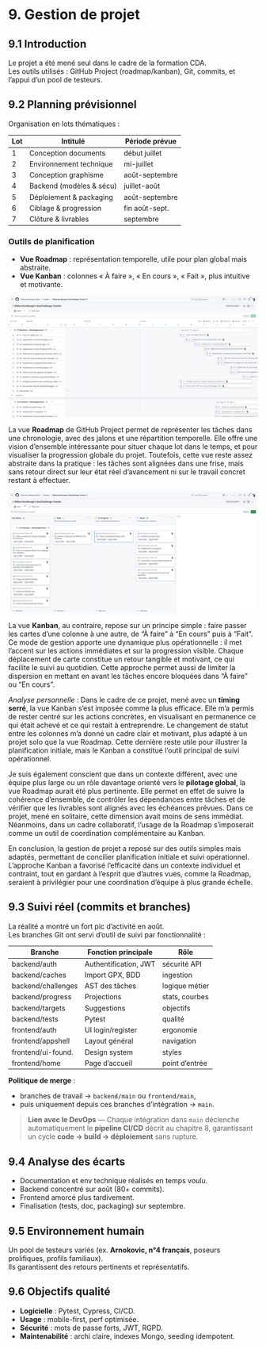 # 9. Gestion de projet

## 9.1 Introduction
Le projet a été mené seul dans le cadre de la formation CDA.  
Les outils utilisés : GitHub Project (roadmap/kanban), Git, commits, et l’appui d’un pool de testeurs.

## 9.2 Planning prévisionnel
Organisation en lots thématiques :

| Lot | Intitulé                  | Période prévue   |
|-----|---------------------------|------------------|
| 1   | Conception documents       | début juillet    |
| 2   | Environnement technique    | mi-juillet       |
| 3   | Conception graphisme       | août-septembre   |
| 4   | Backend (modèles & sécu)   | juillet-août     |
| 5   | Déploiement & packaging    | août-septembre   |
| 6   | Ciblage & progression      | fin août-sept.   |
| 7   | Clôture & livrables        | septembre        |

### Outils de planification
- **Vue Roadmap** : représentation temporelle, utile pour plan global mais abstraite.
- **Vue Kanban** : colonnes « À faire », « En cours », « Fait », plus intuitive et motivante.

![Vue Roadmap](./screenshots/github/project-roadmap.png)  

La vue **Roadmap** de GitHub Project permet de représenter les tâches dans une chronologie, avec des jalons et une répartition temporelle. Elle offre une vision d’ensemble intéressante pour situer chaque lot dans le temps, et pour visualiser la progression globale du projet. Toutefois, cette vue reste assez abstraite dans la pratique : les tâches sont alignées dans une frise, mais sans retour direct sur leur état réel d’avancement ni sur le travail concret restant à effectuer.

<!-- pagebreak -->

![Vue Kanban](./screenshots/github/project-kanban.png)

La vue **Kanban**, au contraire, repose sur un principe simple : faire passer les cartes d’une colonne à une autre, de “À faire” à “En cours” puis à “Fait”. Ce mode de gestion apporte une dynamique plus opérationnelle : il met l’accent sur les actions immédiates et sur la progression visible. Chaque déplacement de carte constitue un retour tangible et motivant, ce qui facilite le suivi au quotidien. Cette approche permet aussi de limiter la dispersion en mettant en avant les tâches encore bloquées dans “À faire” ou “En cours”.

*Analyse personnelle* : Dans le cadre de ce projet, mené avec un **timing serré**, la vue Kanban s’est imposée comme la plus efficace. Elle m’a permis de rester centré sur les actions concrètes, en visualisant en permanence ce qui était achevé et ce qui restait à entreprendre. Le changement de statut entre les colonnes m’a donné un cadre clair et motivant, plus adapté à un projet solo que la vue Roadmap. Cette dernière reste utile pour illustrer la planification initiale, mais le Kanban a constitué l’outil principal de suivi opérationnel.

Je suis également conscient que dans un contexte différent, avec une équipe plus large ou un rôle davantage orienté vers le **pilotage global**, la vue Roadmap aurait été plus pertinente. Elle permet en effet de suivre la cohérence d’ensemble, de contrôler les dépendances entre tâches et de vérifier que les livrables sont alignés avec les échéances prévues. Dans ce projet, mené en solitaire, cette dimension avait moins de sens immédiat. Néanmoins, dans un cadre collaboratif, l’usage de la Roadmap s’imposerait comme un outil de coordination complémentaire au Kanban.

En conclusion, la gestion de projet a reposé sur des outils simples mais adaptés, permettant de concilier planification initiale et suivi opérationnel. L’approche Kanban a favorisé l’efficacité dans un contexte individuel et contraint, tout en gardant à l’esprit que d’autres vues, comme la Roadmap, seraient à privilégier pour une coordination d’équipe à plus grande échelle.

<!-- pagebreak -->


## 9.3 Suivi réel (commits et branches)

La réalité a montré un fort pic d’activité en août.  
Les branches Git ont servi d’outil de suivi par fonctionnalité :

| Branche             | Fonction principale     | Rôle |
|---------------------|------------------------|------|
| backend/auth        | Authentification, JWT  | sécurité API |
| backend/caches      | Import GPX, BDD        | ingestion |
| backend/challenges  | AST des tâches         | logique métier |
| backend/progress    | Projections            | stats, courbes |
| backend/targets     | Suggestions            | objectifs |
| backend/tests       | Pytest                 | qualité |
| frontend/auth       | UI login/register      | ergonomie |
| frontend/appshell   | Layout général         | navigation |
| frontend/ui-found.  | Design system          | styles |
| frontend/home       | Page d’accueil         | point d’entrée |

**Politique de merge** :  
- branches de travail → `backend/main` ou `frontend/main`,  
- puis uniquement depuis ces branches d’intégration → `main`.

> **Lien avec le DevOps** — Chaque intégration dans `main` déclenche automatiquement le **pipeline CI/CD** décrit au chapitre 8, garantissant un cycle **code → build → déploiement** sans rupture.

## 9.4 Analyse des écarts
- Documentation et env technique réalisés en temps voulu.  
- Backend concentré sur août (80+ commits).  
- Frontend amorcé plus tardivement.  
- Finalisation (tests, doc, packaging) sur septembre.

## 9.5 Environnement humain
Un pool de testeurs variés (ex. **Arnokovic, n°4 français**, poseurs prolifiques, profils familiaux).  
Ils garantissent des retours pertinents et représentatifs.

## 9.6 Objectifs qualité
- **Logicielle** : Pytest, Cypress, CI/CD.  
- **Usage** : mobile-first, perf optimisée.  
- **Sécurité** : mots de passe forts, JWT, RGPD.  
- **Maintenabilité** : archi claire, indexes Mongo, seeding idempotent.
